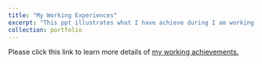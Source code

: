 ```yaml
---
title: "My Working Experiences"
excerpt: "This ppt illustrates what I have achieve during I am working for Bilibili as a program developer. <br/><img src='/images/working.png'>"
collection: portfolio
---
```


Please click this link to learn more details of  [my working achievements.](https://huyunhai-alex.github.io//files/promotion.pdf)
